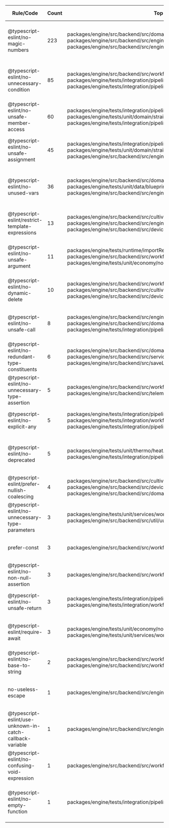 | Rule/Code | Count | Top Files (3) | Fix-Pattern | Risk | Requires-Tests? | Batch-Priority |
| --- | --- | --- | --- | --- | --- | --- |
| @typescript-eslint/no-magic-numbers | 223 | packages/engine/src/backend/src/domain/workforce/traits.ts, packages/engine/src/backend/src/engine/conformance/builder/worldBuilder.ts, packages/engine/src/backend/src/engine/conformance/recipes/zones.ts | Hoist domain constants into simConstants or typed config maps; reference via imports. | Medium | Yes | P1 |
| @typescript-eslint/no-unnecessary-condition | 85 | packages/engine/src/backend/src/workforce/market/candidates.ts, packages/engine/tests/integration/pipeline/sensorReadings.integration.test.ts, packages/engine/tests/integration/pipeline/economyAccrual.integration.test.ts | Tighten types/guards so conditionals only check nullable values; remove redundant branches. | High | Yes | P0 |
| @typescript-eslint/no-unsafe-member-access | 60 | packages/engine/tests/integration/pipeline/economyAccrual.integration.test.ts, packages/engine/tests/unit/domain/strainBlueprintSchema.test.ts, packages/engine/tests/integration/pipeline/pestDiseaseMvp.integration.test.ts | Replace any-based values with schema-validated types before property access. | High | Yes | P0 |
| @typescript-eslint/no-unsafe-assignment | 45 | packages/engine/tests/integration/pipeline/economyAccrual.integration.test.ts, packages/engine/tests/unit/domain/strainBlueprintSchema.test.ts, packages/engine/src/backend/src/engine/perf/perfScenarios.ts | Introduce precise types or parsing (Zod) before assigning dynamic data. | High | Yes | P0 |
| @typescript-eslint/no-unused-vars | 36 | packages/engine/src/backend/src/domain/blueprints/device/schemaByClass.ts, packages/engine/tests/unit/data/blueprintSchemaCoverage.test.ts, packages/engine/src/backend/src/engine/conformance/recipes/zones.ts | Delete unused bindings or use invariants to exercise them; prefer purposeful destructuring. | Low | No | P2 |
| @typescript-eslint/restrict-template-expressions | 13 | packages/engine/src/backend/src/cultivation/methodRuntime.ts, packages/engine/src/backend/src/engine/conformance/builder/worldBuilder.ts, packages/engine/src/backend/src/device/degradation.ts | Wrap numbers/objects with String()/format helpers before interpolation. | Medium | Yes | P1 |
| @typescript-eslint/no-unsafe-argument | 11 | packages/engine/tests/runtime/importResolution.test.ts, packages/engine/src/backend/src/workforce/telemetry/workforceEmit.ts, packages/engine/tests/unit/economy/noEconomyPerTickRule.test.ts | Validate inputs before passing into typed APIs; add runtime parsers where needed. | High | Yes | P0 |
| @typescript-eslint/no-dynamic-delete | 10 | packages/engine/src/backend/src/workforce/index.ts, packages/engine/src/backend/src/cultivation/methodRuntime.ts, packages/engine/src/backend/src/device/maintenanceRuntime.ts | Replace delete with immutable copies (omit helpers) respecting SEC state flow. | Medium | Yes | P0 |
| @typescript-eslint/no-unsafe-call | 8 | packages/engine/src/backend/src/engine/conformance/builder/worldBuilder.ts, packages/engine/src/backend/src/domain/schemas/workforce.ts, packages/engine/tests/integration/pipeline/pestDiseaseMvp.integration.test.ts | Avoid calling values typed as any; guard via type predicates or refactor API signatures. | High | Yes | P0 |
| @typescript-eslint/no-redundant-type-constituents | 6 | packages/engine/src/backend/src/domain/blueprints/device/parse.ts, packages/engine/src/backend/src/services/workforce/identitySource.ts, packages/engine/src/backend/src/saveLoad/migrations/registry.ts | Simplify unions/intersections so error types do not swallow real members. | Medium | Yes | P0 |
| @typescript-eslint/no-unnecessary-type-assertion | 5 | packages/engine/src/backend/src/workforce/scheduler/dispatch.ts, packages/engine/src/backend/src/telemetry/payload.ts | Remove redundant `as` and rely on type-safe constructors. | Medium | Yes | P0 |
| @typescript-eslint/no-explicit-any | 5 | packages/engine/tests/integration/pipeline/pestDiseaseMvp.integration.test.ts, packages/engine/tests/integration/workforce/workforceScheduling.integration.test.ts, packages/engine/tests/integration/pipeline/economyAccrual.integration.test.ts | Refine generics and unknown usage; convert `any` to domain-safe types. | High | Yes | P0 |
| @typescript-eslint/no-deprecated | 5 | packages/engine/tests/unit/thermo/heat.spec.ts, packages/engine/tests/integration/pipeline/zoneCapacity.integration.test.ts | Swap deprecated helpers for ThermalActuatorStub + new applyDeviceEffects pipeline. | Medium | Yes | P0 |
| @typescript-eslint/prefer-nullish-coalescing | 4 | packages/engine/src/backend/src/cultivation/methodRuntime.ts, packages/engine/src/backend/src/device/maintenanceRuntime.ts, packages/engine/src/backend/src/domain/payroll/locationIndex.ts | Use ??= / ?? with explicit default semantics per SEC invariants. | Medium | Yes | P0 |
| @typescript-eslint/no-unnecessary-type-parameters | 3 | packages/engine/tests/unit/services/workforce/raises.test.ts, packages/engine/src/backend/src/util/uuid.ts | Drop unused type params; infer from usage or remove generics. | Medium | No | P1 |
| prefer-const | 3 | packages/engine/src/backend/src/workforce/index.ts | Switch let → const where no reassignment happens. | Low | No | P2 |
| @typescript-eslint/no-non-null-assertion | 3 | packages/engine/src/backend/src/workforce/scheduler/dispatch.ts | Replace `!` with explicit guards or builder invariants. | High | Yes | P0 |
| @typescript-eslint/no-unsafe-return | 3 | packages/engine/tests/integration/pipeline/pestDiseaseMvp.integration.test.ts, packages/engine/tests/integration/workforce/workforceScheduling.integration.test.ts | Return validated data; ensure functions narrow before returning. | High | Yes | P0 |
| @typescript-eslint/require-await | 3 | packages/engine/tests/unit/economy/noEconomyPerTickRule.test.ts, packages/engine/tests/unit/services/workforce/identitySource.test.ts | Remove async from sync functions or await inside to satisfy promise semantics. | Low | No | P2 |
| @typescript-eslint/no-base-to-string | 2 | packages/engine/src/backend/src/workforce/scheduler/dispatch.ts, packages/engine/src/backend/src/workforce/traits/effects.ts | Use explicit formatters before concatenating non-string base types. | Medium | Yes | P1 |
| no-useless-escape | 1 | packages/engine/src/backend/src/engine/reporting/cli.ts | Remove redundant escapes or convert to template literals with explicit escaping helpers. | Low | No | P2 |
| @typescript-eslint/use-unknown-in-catch-callback-variable | 1 | packages/engine/src/backend/src/engine/reporting/cli.ts | Type catch bindings as unknown and narrow before use. | Medium | Yes | P1 |
| @typescript-eslint/no-confusing-void-expression | 1 | packages/engine/src/backend/src/workforce/index.ts | Avoid using void-returning functions in value positions; separate statements. | Medium | Yes | P1 |
| @typescript-eslint/no-empty-function | 1 | packages/engine/tests/integration/pipeline/cultivationMethodTasks.integration.test.ts | Provide implementation or remove dead callbacks; document intentionally empty cases. | Low | No | P2 |
